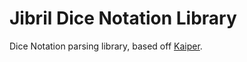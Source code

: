 # Jibril Dice Notation Library
Dice Notation parsing library, based off [Kaiper](https://github.com/Avarel/Kaiper).
